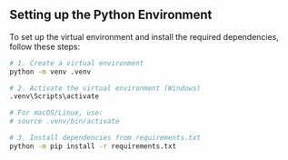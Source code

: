 ## Setting up the Python Environment

To set up the virtual environment and install the required dependencies, follow these steps:

```bash
# 1. Create a virtual environment
python -m venv .venv

# 2. Activate the virtual environment (Windows)
.venv\Scripts\activate

# For macOS/Linux, use:
# source .venv/bin/activate

# 3. Install dependencies from requirements.txt
python -m pip install -r requirements.txt